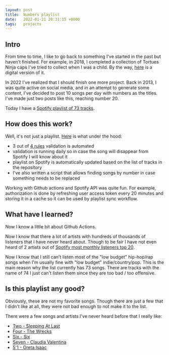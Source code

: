 ```yaml
---
layout: post
title:  Numbers playlist
date:   2022-01-21 20:31:15 +0000
tags:   projects
---
```


## Intro

From time to time, I like to go back to something I've started in the past but haven't finished. For example, in 2018, I completed a collection of Tortues Ninja caps I've tried to collect when I was a child. By the way, [here](https://www.milkcapmania.co.uk/340-Tortues-Ninja.html) is a digital version of it.

In 2022 I've realized that I should finish one more project. Back in 2013, I was quite active on social media, and in an attempt to generate some content, I've decided to post 10 songs per day with numbers as the titles. I've made just two posts like this, reaching number 20.

Today I have a [Spotify playlist of 73 tracks](https://open.spotify.com/playlist/3aMXF1tA7L1ml1XrEqpa0s).

## How does this work?

Well, it's not just a playlist. [Here](https://github.com/aelmekeev/natural-numbers-playlist) is what under the hood:

* 3 out of [4 rules](https://github.com/aelmekeev/natural-numbers-playlist#rules) validation is automated
* validation is running daily so in case the song will disappear from Spotify I will know about it
* playlist on Spotify is automatically updated based on the list of tracks in the repository
* I've also written a script that allows finding songs by number in case something needs to be replaced

Working with Github actions and Spotify API was quite fun. For example, authorization is done by refreshing user access token every 20 minutes and storing it in a cache so it can be used by playlist sync workflow.

## What have I learned?

Now I know a little bit about Github Actions.

Now I know that there a lot of artists with hundreds of thousands of listeners that I have never heard about. Though to be fair I have not even heard of 2 artists out of [Spotify most monthly listeners top 20](https://en.wikipedia.org/wiki/List_of_most-streamed_artists_on_Spotify#Most_monthly_listeners).

Now I know that I still can't listen most of the "low budget" hip-hop/rap songs when I'm usually fine with "low budget" indie/country/pop. This is the main reason why the list currently has 73 songs. There are tracks with the name of 74 I just can't listen them since they are too bad / too offensive.

## Is this playlist any good?

Obviously, these are not my favorite songs. Though there are just a few that I didn't like at all, they were not bad enough to not make it to the list.

There were a few songs and artists I've never heard before that I really like:

* [Two - Sleeping At Last](https://open.spotify.com/track/62CprXvSWsKBvYu3Yba55A)
* [Four - The Wrecks](https://open.spotify.com/track/1qzhvRq7oZLCZt4wVLvoVN)
* [Six - Six](https://open.spotify.com/track/3jnntYfllN05QxplcXtpaS)
* [Seven - Claudia Valentina](https://open.spotify.com/track/7FRICngbPiyTPEKF7wRC9G)
* [5'1 - Greta Isaac](https://open.spotify.com/track/7sazmTwxeXwxR48U15BopG)